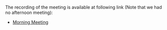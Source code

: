 The recording of the meeting is available at following link (Note that we had no afternoon meeting):
* [Morning Meeting](https://conf.fsfe.org/playback/presentation/2.0/playback.html?meetingId=7510c962420cd700b3f46fdc312b8bfe8ec9a608-1637134849705 )

